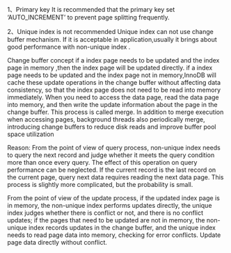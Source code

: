 1、Primary key
It is recommended that the primary key set ‘AUTO_INCREMENT’ to prevent page splitting frequently.

2、Unique index is not recommended
Unique index can not use change buffer mechanism. 
If it is acceptable in application,usually it brings about good performance with non-unique index  .

Change buffer concept
if a index page needs to be updated and the index page in memory ,then the index page will be updated directly.
if a index page needs to be updated and the index page not in memory,InnoDB will cache these update operations in the 
change buffer without affecting data consistency, so that the index page does not need to be read into memory immediately. 
When you need to access the data page, read the data page into memory, and then write the update information about the page 
in the change buffer. This process is called merge.
In addition to merge execution when accessing pages, background threads also periodically merge, introducing 
change buffers to reduce disk reads and improve buffer pool space utilization

Reason:
From the point of view of query process, non-unique index needs to query the next record and judge 
whether it meets the query condition more than once every query. 
The effect of this operation on query performance can be neglected. 
If the current record is the last record on the current page, query next data requires reading the next data page.
This process is slightly more complicated, but the probability is small.

From the point of view of the update process, if the updated index page is in memory, the non-unique index performs updates directly, 
the unique index judges whether there is conflict or not, and there is no conflict updates; 
if the pages that need to be updated are not in memory, the non-unique index records updates in the change buffer, 
and the unique index needs to read page data into memory, checking for error conflicts. Update page data directly without conflict.